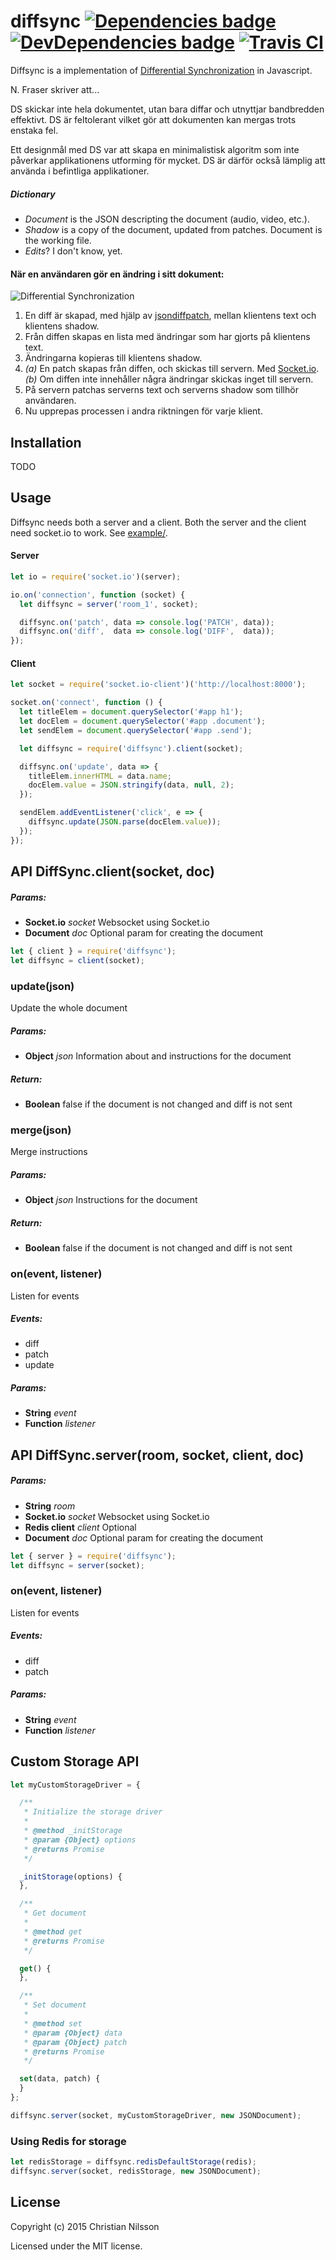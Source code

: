 # diffsync [![Dependencies badge][david-image]][david-url] [![DevDependencies badge][david-dev-image]][david-dev-url] [![Travis CI][travis-image]][travis-url]


Diffsync is a implementation of [Differential Synchronization][fraser] in
Javascript.

N. Fraser skriver att...

DS skickar inte hela dokumentet, utan bara diffar och utnyttjar bandbredden
effektivt. DS är feltolerant vilket gör att dokumenten kan mergas trots enstaka
fel.

Ett designmål med DS var att skapa en minimalistisk algoritm som inte påverkar
applikationens utforming för mycket. DS är därför också lämplig att använda
i befintliga applikationer.


##### Dictionary

* *Document* is the JSON descripting the document (audio, video, etc.).
* *Shadow* is a copy of the document, updated from patches. Document is the
  working file.
* *Edits*? I don't know, yet.


#### När en användaren gör en ändring i sitt dokument:

![Differential Synchronization](diffsync.png)

1. En diff är skapad, med hjälp av [jsondiffpatch][jsondiffpatch], mellan
   klientens text och klientens shadow.
2. Från diffen skapas en lista med ändringar som har gjorts på klientens text.
3. Ändringarna kopieras till klientens shadow.
4. *(a)* En patch skapas från diffen, och skickas till servern. Med [Socket.io][socket].<br>
   *(b)* Om diffen inte innehåller några ändringar skickas inget till servern.
5. På servern patchas serverns text och serverns shadow som tillhör användaren.
6. Nu upprepas processen i andra riktningen för varje klient.


[//]: # (References)
[fraser]: https://neil.fraser.name/writing/sync/ "Differential Synchronization"
[jsondiffpatch]: https://github.com/benjamine/jsondiffpatch "Diff & patch for JavaScript objects"
[socket]: http://socket.io/ "Websocket"


## Installation

TODO


## Usage

Diffsync needs both a server and a client. Both the server and the client need
socket.io to work. See [example/](https://github.com/klambycom/diffsync/tree/master/example).

#### Server

```javascript
let io = require('socket.io')(server);

io.on('connection', function (socket) {
  let diffsync = server('room_1', socket);

  diffsync.on('patch', data => console.log('PATCH', data));
  diffsync.on('diff',  data => console.log('DIFF',  data));
});
```

#### Client

```javascript
let socket = require('socket.io-client')('http://localhost:8000');

socket.on('connect', function () {
  let titleElem = document.querySelector('#app h1');
  let docElem = document.querySelector('#app .document');
  let sendElem = document.querySelector('#app .send');

  let diffsync = require('diffsync').client(socket);

  diffsync.on('update', data => {
    titleElem.innerHTML = data.name;
    docElem.value = JSON.stringify(data, null, 2);
  });

  sendElem.addEventListener('click', e => {
    diffsync.update(JSON.parse(docElem.value));
  });
});
```


## API DiffSync.client(socket, doc)

##### Params:

* **Socket.io** *socket* Websocket using Socket.io
* **Document** *doc* Optional param for creating the document

```javascript
let { client } = require('diffsync');
let diffsync = client(socket);
```

### update(json)

Update the whole document

##### Params:

* **Object** *json* Information about and instructions for the document

##### Return:

* **Boolean** false if the document is not changed and diff is not sent

### merge(json)

Merge instructions

##### Params:

* **Object** *json* Instructions for the document

##### Return:

* **Boolean** false if the document is not changed and diff is not sent

### on(event, listener)

Listen for events

##### Events:

* diff
* patch
* update

##### Params:

* **String** *event* 
* **Function** *listener* 


## API DiffSync.server(room, socket, client, doc)

##### Params:

* **String** *room*
* **Socket.io** *socket* Websocket using Socket.io
* **Redis client** *client* Optional
* **Document** *doc* Optional param for creating the document

```javascript
let { server } = require('diffsync');
let diffsync = server(socket);
```

### on(event, listener)

Listen for events

##### Events:

* diff
* patch

##### Params:

* **String** *event*
* **Function** *listener*


## Custom Storage API

```javascript
let myCustomStorageDriver = {

  /**
   * Initialize the storage driver
   *
   * @method _initStorage
   * @param {Object} options
   * @returns Promise
   */

  _initStorage(options) {
  },

  /**
   * Get document
   *
   * @method get
   * @returns Promise
   */

  get() {
  },

  /**
   * Set document
   *
   * @method set
   * @param {Object} data
   * @param {Object} patch
   * @returns Promise
   */

  set(data, patch) {
  }
};

diffsync.server(socket, myCustomStorageDriver, new JSONDocument);
```

### Using Redis for storage

```javascript
let redisStorage = diffsync.redisDefaultStorage(redis);
diffsync.server(socket, redisStorage, new JSONDocument);
```


## License

Copyright (c) 2015 Christian Nilsson

Licensed under the MIT license.


[david-url]: https://david-dm.org/klambycom/diffsync#info=dependencies&view=table
[david-image]: https://david-dm.org/klambycom/diffsync.svg?style=flat-square

[david-dev-url]: https://david-dm.org/klambycom/diffsync#info=devDependencies&view=table
[david-dev-image]: https://david-dm.org/klambycom/diffsync/dev-status.svg?style=flat-square

[travis-url]: https://travis-ci.org/klambycom/diffsync
[travis-image]: https://api.travis-ci.org/klambycom/diffsync.svg?style=flat-square
